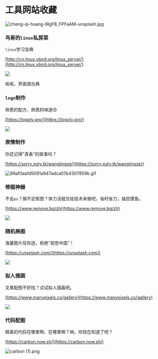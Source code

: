 # 工具网站收藏

![cheng-qi-huang-WgF8_FPFaAM-unsplash.jpg](https://2.z.wiki/images/20220520/8788faeae0294f3faa3d0b213582475a.jpg)


### 鸟哥的`linux`私房菜

`linux`学习宝典

[http://cn.linux.vbird.org/linux_server/](http://cn.linux.vbird.org/linux_server/)

![](https://3.z.wiki/images/20220520/ee8e1cc1fb2a43c08342ca98cc9e5a40.png)

咳咳，界面很古典

### `logo`制作

熟悉的配方、熟悉的味道😍 

[https://logoly.pro/](https://logoly.pro/)

![](https://4.z.wiki/images/20220520/cf09003dd1ed4fc0913207c905e95fb5.png)


### 表情制作

你还记得"真香"的故事吗？

[https://sorry.xuty.tk/wangjingze/](https://sorry.xuty.tk/wangjingze/)

![99af0aafd5091a947adca07b4307859b.gif](https://0.z.wiki/images/20220520/91bf5202d0ff4b9e8678592f21823fca.gif)

### 修图神器

不会`ps`？搞不定抠图？体力活就交给技术来做吧，省时省力，抽空摸鱼。

[https://www.remove.bg/zh](https://www.remove.bg/zh)


![](https://1.z.wiki/images/20220520/ea66cb8143a14f35b4dde6a43d8fa581.png)

### 随机美图

海量图片任你选，拒绝"视觉中国"！

[https://unsplash.com/](https://unsplash.com/)

![](https://2.z.wiki/images/20220520/987cdbd366724946911c690ad0ef47d9.png)

### 拟人插画

文章配图不好找？试试拟人插画吧。

[https://www.manypixels.co/gallery](https://www.manypixels.co/gallery)

![](https://3.z.wiki/images/20220520/c6cfecfc628b47dc9079e101936c79eb.png)

### 代码配图

精美的代码在哪里啊、在哪里啊？呐，你现在知道了吧？

[https://carbon.now.sh/](https://carbon.now.sh/)

![carbon (1).png](https://1.z.wiki/images/20220520/10525c34f95e40d4872f89f190880cc6.png)

